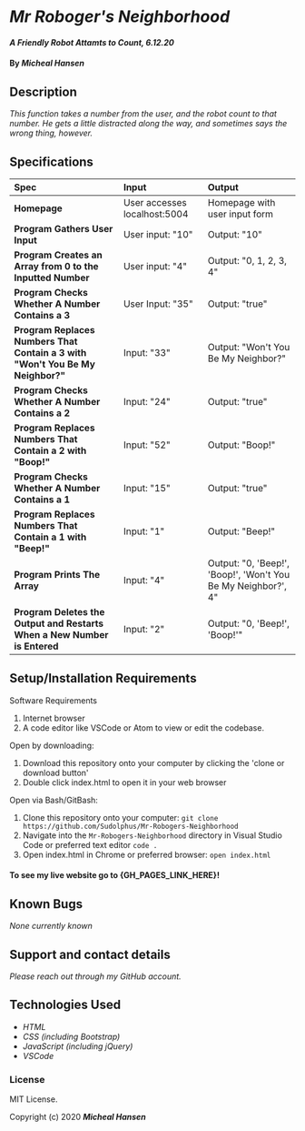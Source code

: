 # _Mr Roboger's Neighborhood_

#### _A Friendly Robot Attamts to Count, 6.12.20_

#### By _**Micheal Hansen**_

## Description

_This function takes a number from the user, and the robot count to that number. He gets a little distracted along the way, and sometimes says the wrong thing, however._

## Specifications

| Spec | Input | Output |
| :-------------     | :------------- | :------------- |
| **Homepage** | User accesses localhost:5004 | Homepage with user input form |
| **Program Gathers User Input** | User input: "10" | Output: "10" |
| **Program Creates an Array from 0 to the Inputted Number** | User input: "4" | Output: "0, 1, 2, 3, 4" |
| **Program Checks Whether A Number Contains a 3**| User Input: "35" | Output: "true" |
| **Program Replaces Numbers That Contain a 3 with "Won't You Be My Neighbor?"**| Input: "33" | Output: "Won't You Be My Neighbor?" |
| **Program Checks Whether A Number Contains a 2**| Input: "24" | Output: "true" |
| **Program Replaces Numbers That Contain a 2 with "Boop!"**| Input: "52" | Output: "Boop!" |
| **Program Checks Whether A Number Contains a 1**| Input: "15" | Output: "true" |
| **Program Replaces Numbers That Contain a 1 with "Beep!"**| Input: "1" | Output: "Beep!" |
| **Program Prints The Array**| Input: "4" | Output: "0, 'Beep!', 'Boop!', 'Won't You Be My Neighbor?', 4" |
| **Program Deletes the Output and Restarts When a New Number is Entered**| Input: "2" | Output: "0, 'Beep!', 'Boop!'" |

## Setup/Installation Requirements

Software Requirements
1. Internet browser
2. A code editor like VSCode or Atom to view or edit the codebase.

Open by downloading:
1. Download this repository onto your computer by clicking the 'clone or download button'
2. Double click index.html to open it in your web browser

Open via Bash/GitBash:
1. Clone this repository onto your computer:
`git clone https://github.com/Sudolphus/Mr-Robogers-Neighborhood`
2. Navigate into the `Mr-Robogers-Neighborhood` directory in Visual Studio Code or preferred text editor
`code .`
3. Open index.html in Chrome or preferred browser:
`open index.html`

#### To see my live website go to {GH_PAGES_LINK_HERE}!


## Known Bugs

_None currently known_

## Support and contact details

_Please reach out through my GitHub account._

## Technologies Used

* _HTML_
* _CSS (including Bootstrap)_
* _JavaScript (including jQuery)_
* _VSCode_

### License

MIT License.

Copyright (c) 2020 **_Micheal Hansen_**
